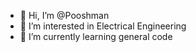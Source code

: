 - 👋 Hi, I’m @Pooshman
- 👀 I’m interested in Electrical Engineering
- 🌱 I’m currently learning general code 

<!---
Pooshman/Pooshman is a ✨ special ✨ repository because its `README.md` (this file) appears on your GitHub profile.
You can click the Preview link to take a look at your changes.
--->
